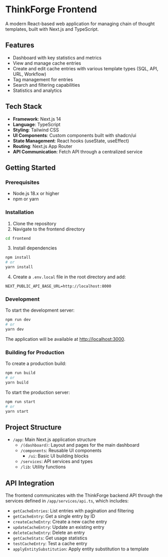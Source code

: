 # ThinkForge Frontend

A modern React-based web application for managing chain of thought templates, built with Next.js and TypeScript.

## Features

- Dashboard with key statistics and metrics
- View and manage cache entries
- Create and edit cache entries with various template types (SQL, API, URL, Workflow)
- Tag management for entries
- Search and filtering capabilities
- Statistics and analytics

## Tech Stack

- **Framework**: Next.js 14
- **Language**: TypeScript
- **Styling**: Tailwind CSS
- **UI Components**: Custom components built with shadcn/ui
- **State Management**: React hooks (useState, useEffect)
- **Routing**: Next.js App Router
- **API Communication**: Fetch API through a centralized service

## Getting Started

### Prerequisites

- Node.js 18.x or higher
- npm or yarn

### Installation

1. Clone the repository
2. Navigate to the frontend directory

```bash
cd frontend
```

3. Install dependencies

```bash
npm install
# or
yarn install
```

4. Create a `.env.local` file in the root directory and add:

```
NEXT_PUBLIC_API_BASE_URL=http://localhost:8000
```

### Development

To start the development server:

```bash
npm run dev
# or
yarn dev
```

The application will be available at [http://localhost:3000](http://localhost:3000).

### Building for Production

To create a production build:

```bash
npm run build
# or
yarn build
```

To start the production server:

```bash
npm run start
# or
yarn start
```

## Project Structure

- `/app`: Main Next.js application structure
  - `/(dashboard)`: Layout and pages for the main dashboard
  - `/components`: Reusable UI components
    - `/ui`: Basic UI building blocks
  - `/services`: API services and types
  - `/lib`: Utility functions

## API Integration

The frontend communicates with the ThinkForge backend API through the services defined in `/app/services/api.ts`, which includes:

- `getCacheEntries`: List entries with pagination and filtering
- `getCacheEntry`: Get a single entry by ID
- `createCacheEntry`: Create a new cache entry
- `updateCacheEntry`: Update an existing entry
- `deleteCacheEntry`: Delete an entry
- `getCacheStats`: Get usage statistics
- `testCacheEntry`: Test a cache entry
- `applyEntitySubstitution`: Apply entity substitution to a template 